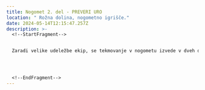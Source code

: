 ```yaml
---
title: Nogomet 2. del - PREVERI URO
location: " Rožna dolina, nogometno igrišče."
date: 2024-05-14T12:15:47.257Z
description: >-
  <!--StartFragment-->


  Zaradi velike udeležbe ekip, se tekmovanje v nogometu izvede v dveh dneh, pri čemer prvi dan skozi skupinski del dobimo najboljše ekipe, ki se nato v drugem dnevu pomerijo v sistemu na izpadanje. 




  <!--EndFragment-->
---
```

